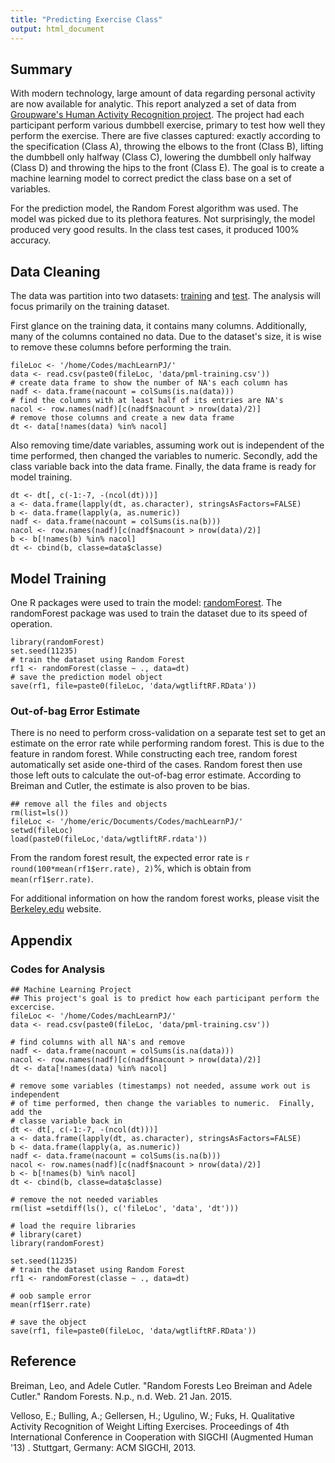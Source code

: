 ```yaml
---
title: "Predicting Exercise Class"
output: html_document
---
```



## Summary
With modern technology, large amount of data regarding personal activity are now available for analytic.  This report analyzed a set of data from [Groupware's Human Activity Recognition project](http://groupware.les.inf.puc-rio.br/har).  The project had each participant perform various dumbbell exercise, primary to test how well they perform the exercise.  There are five classes captured: exactly according to the specification (Class A), throwing the elbows to the front (Class B), lifting the dumbbell only halfway (Class C), lowering the dumbbell only halfway (Class D) and throwing the hips to the front (Class E).  The goal is to create a machine learning model to correct predict the class base on a set of variables.

For the prediction model, the Random Forest algorithm was used.  The model was picked due to its plethora features.  Not surprisingly, the model produced very good results.  In the class test cases, it produced 100% accuracy.

## Data Cleaning
The data was partition into two datasets: [training](https://d396qusza40orc.cloudfront.net/predmachlearn/pml-training.csv) and [test](https://d396qusza40orc.cloudfront.net/predmachlearn/pml-testing.csv).  The analysis will focus primarily on the training dataset.  

First glance on the training data, it contains many columns.  Additionally, many of the columns contained no data.  Due to the dataset's size, it is wise to remove these columns before performing the train.  

```{r, eval=FALSE}
fileLoc <- '/home/Codes/machLearnPJ/'
data <- read.csv(paste0(fileLoc, 'data/pml-training.csv'))
# create data frame to show the number of NA's each column has
nadf <- data.frame(nacount = colSums(is.na(data)))
# find the columns with at least half of its entries are NA's
nacol <- row.names(nadf)[c(nadf$nacount > nrow(data)/2)]
# remove those columns and create a new data frame
dt <- data[!names(data) %in% nacol]
```

Also removing time/date variables, assuming work out is independent of the time performed, then changed the variables to numeric.  Secondly, add the class variable back into the data frame.  Finally, the data frame is ready for model training.
```{r, eval=FALSE}
dt <- dt[, c(-1:-7, -(ncol(dt)))]
a <- data.frame(lapply(dt, as.character), stringsAsFactors=FALSE)
b <- data.frame(lapply(a, as.numeric))
nadf <- data.frame(nacount = colSums(is.na(b)))
nacol <- row.names(nadf)[c(nadf$nacount > nrow(data)/2)]
b <- b[!names(b) %in% nacol]
dt <- cbind(b, classe=data$classe)
```

## Model Training
One R packages were used to train the model: [randomForest](http://cran.r-project.org/web/packages/randomForest/index.html).  The randomForest package was used to train the dataset due to its speed of operation.
```{r, eval=FALSE}
library(randomForest)
set.seed(11235)
# train the dataset using Random Forest
rf1 <- randomForest(classe ~ ., data=dt)
# save the prediction model object
save(rf1, file=paste0(fileLoc, 'data/wgtliftRF.RData'))
```

### Out-of-bag Error Estimate
There is no need to perform cross-validation on a separate test set to get an estimate on the error rate while performing random forest.  This is due to the feature in random forest.  While constructing each tree, random forest automatically set aside one-third of the cases.  Random forest then use those left outs to calculate the out-of-bag error estimate.  According to Breiman and Cutler, the estimate is also proven to be bias.

``` {r, echo=FALSE}
## remove all the files and objects
rm(list=ls())
fileLoc <- '/home/eric/Documents/Codes/machLearnPJ/'
setwd(fileLoc)
load(paste0(fileLoc,'data/wgtliftRF.rdata'))
```
From the random forest result, the expected error rate is `r round(100*mean(rf1$err.rate), 2)`%, which is obtain from `mean(rf1$err.rate)`.

For additional information on how the random forest works, please visit the [Berkeley.edu](https://www.stat.berkeley.edu/~breiman/RandomForests/cc_home.htm#ooberr) website.

## Appendix
### Codes for Analysis
```{r, eval=FALSE}
## Machine Learning Project
## This project's goal is to predict how each participant perform the excercise.
fileLoc <- '/home/Codes/machLearnPJ/'
data <- read.csv(paste0(fileLoc, 'data/pml-training.csv'))

# find columns with all NA's and remove
nadf <- data.frame(nacount = colSums(is.na(data)))
nacol <- row.names(nadf)[c(nadf$nacount > nrow(data)/2)]
dt <- data[!names(data) %in% nacol]

# remove some variables (timestamps) not needed, assume work out is independent
# of time performed, then change the variables to numeric.  Finally, add the 
# classe variable back in
dt <- dt[, c(-1:-7, -(ncol(dt)))]
a <- data.frame(lapply(dt, as.character), stringsAsFactors=FALSE)
b <- data.frame(lapply(a, as.numeric))
nadf <- data.frame(nacount = colSums(is.na(b)))
nacol <- row.names(nadf)[c(nadf$nacount > nrow(data)/2)]
b <- b[!names(b) %in% nacol]
dt <- cbind(b, classe=data$classe)

# remove the not needed variables
rm(list =setdiff(ls(), c('fileLoc', 'data', 'dt')))

# load the require libraries
# library(caret)
library(randomForest)

set.seed(11235)
# train the dataset using Random Forest
rf1 <- randomForest(classe ~ ., data=dt)

# oob sample error
mean(rf1$err.rate)

# save the object
save(rf1, file=paste0(fileLoc, 'data/wgtliftRF.RData'))
```

## Reference
Breiman, Leo, and Adele Cutler. "Random Forests Leo Breiman and Adele Cutler." Random Forests. N.p., n.d. Web. 21 Jan. 2015.

Velloso, E.; Bulling, A.; Gellersen, H.; Ugulino, W.; Fuks, H. Qualitative Activity Recognition of Weight Lifting Exercises. Proceedings of 4th International Conference in Cooperation with SIGCHI (Augmented Human '13) . Stuttgart, Germany: ACM SIGCHI, 2013.